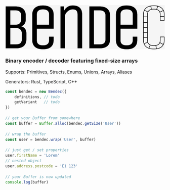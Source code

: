![Bendec](./src/assets/bendec-logo.svg)

### Binary encoder / decoder featuring fixed-size arrays

Supports: Primitives, Structs, Enums, Unions, Arrays, Aliases

Generators: Rust, TypeScript, C++

```js
const bendec = new Bendec({
    definitions, // todo
    getVariant   // todo
})

// get your Buffer from somewhere
const buffer = Buffer.alloc(bendec.getSize('User'))

// wrap the buffer 
const user = bendec.wrap('User', buffer)

// just get / set properties
user.firstName = 'Lorem'
// nested object
user.address.postcode = 'E1 123'

// your Buffer is now updated
console.log(buffer)

```
